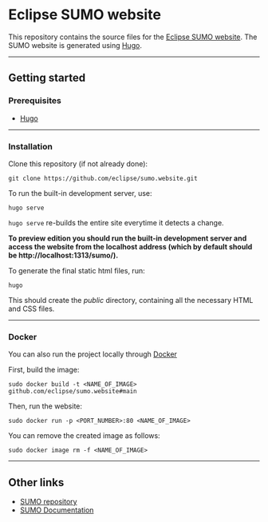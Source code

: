 # Eclipse SUMO website

This repository contains the source files for the [Eclipse SUMO website](https://eclipse.org/sumo).
The SUMO website is generated using [Hugo](https://gohugo.io/).

---
## Getting started

### Prerequisites
- [Hugo](https://gohugo.io/getting-started/installing/)
---

### Installation

Clone this repository (if not already done):
```
git clone https://github.com/eclipse/sumo.website.git
```

To run the built-in development server, use:
```
hugo serve
```

`hugo serve` re-builds the entire site everytime it detects a change.

**To preview edition you should run the built-in development server and access the website from the localhost address (which by default should be http://localhost:1313/sumo/).**

To generate the final static html files, run:
```
hugo
```
This should create the *public* directory, containing all the necessary HTML and CSS files.

---

### Docker
You can also run the project locally through [Docker](https://www.docker.com/)   

First, build the image: 
```
sudo docker build -t <NAME_OF_IMAGE> github.com/eclipse/sumo.website#main
``` 
  
Then, run the website:
```
sudo docker run -p <PORT_NUMBER>:80 <NAME_OF_IMAGE>
```
You can remove the created image as follows:
```
sudo docker image rm -f <NAME_OF_IMAGE>
```

---

## Other links
- [SUMO repository](https://github.com/eclipse/sumo)
- [SUMO Documentation](https://sumo.dlr.de/docs)

